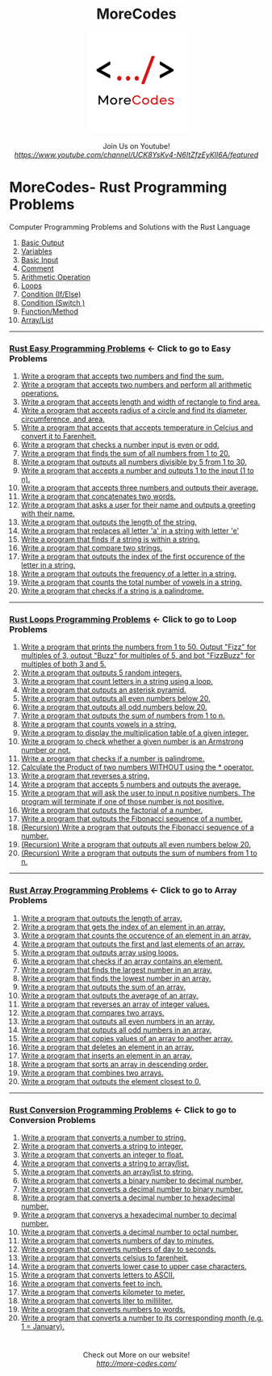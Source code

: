 <h1 align="center">MoreCodes</h1>
<p align="center"> 
  <img src="/morecodescir.png"/>
</p>

<p align="center">
Join Us on Youtube! <br/>
<i><u>https://www.youtube.com/channel/UCK8YsKv4-N6ItZfzEyKlI6A/featured</u></i>
</p>

#

# MoreCodes- Rust Programming Problems
Computer Programming Problems and Solutions with the Rust Language

1. <a href="https://github.com/ArjunAranetaCodes/MoreCodes-Rust/blob/master/Basics1.rs" target="_blank">Basic Output</a>
2. <a href="https://github.com/ArjunAranetaCodes/MoreCodes-Rust/blob/master/Basics2.rs" target="_blank">Variables</a>
3. <a href="https://github.com/ArjunAranetaCodes/MoreCodes-Rust/blob/master/Basics3.rs" target="_blank">Basic Input</a>
4. <a href="https://github.com/ArjunAranetaCodes/MoreCodes-Rust/blob/master/Basics4.rs" target="_blank">Comment</a>
5. <a href="https://github.com/ArjunAranetaCodes/MoreCodes-Rust/blob/master/Basics5.rs" target="_blank">Arithmetic Operation</a>
6. <a href="https://github.com/ArjunAranetaCodes/MoreCodes-Rust/blob/master/Basics6.rs" target="_blank">Loops</a>
7. <a href="https://github.com/ArjunAranetaCodes/MoreCodes-Rust/blob/master/Basics7.rs" target="_blank">Condition (If/Else)</a>
8. <a href="https://github.com/ArjunAranetaCodes/MoreCodes-Rust/blob/master/Basics8.rs" target="_blank">Condition (Switch )</a>
9. <a href="https://github.com/ArjunAranetaCodes/MoreCodes-Rust/blob/master/Basics9.rs" target="_blank">Function/Method</a>
10. <a href="https://github.com/ArjunAranetaCodes/MoreCodes-Rust/blob/master/Basics10.rs" target="_blank">Array/List</a>

- - - -
### [Rust Easy Programming Problems](Easy%20Problems/) <- Click to go to Easy Problems

1. <a href="https://github.com/ArjunAranetaCodes/MoreCodes-Rust/blob/master/Easy%20Problems/problem1.rs" target="_blank">Write a program that accepts two numbers and find the sum.</a>
2. <a href="https://github.com/ArjunAranetaCodes/MoreCodes-Rust/blob/master/Easy%20Problems/problem2.rs" target="_blank">Write a program that accepts two numbers and perform all arithmetic operations.</a>
3. <a href="https://github.com/ArjunAranetaCodes/MoreCodes-Rust/blob/master/Easy%20Problems/problem3.rs" target="_blank">Write a program that accepts length and width of rectangle to find area.</a>
4. <a href="https://github.com/ArjunAranetaCodes/MoreCodes-Rust/blob/master/Easy%20Problems/problem4.rs" target="_blank">Write a program that accepts radius of a circle and find its diameter, circumference, and area.</a>
5. <a href="https://github.com/ArjunAranetaCodes/MoreCodes-Rust/blob/master/Easy%20Problems/problem5.rs" target="_blank">Write a program that accepts that accepts temperature in Celcius and convert it to Farenheit.</a>
6. <a href="https://github.com/ArjunAranetaCodes/MoreCodes-Rust/blob/master/Easy%20Problems/problem6.rs" target="_blank">Write a program that checks a number input is even or odd.</a>
7. <a href="https://github.com/ArjunAranetaCodes/MoreCodes-Rust/blob/master/Easy%20Problems/problem7.rs" target="_blank">Write a program that finds the sum of all numbers from 1 to 20.</a>
8. <a href="https://github.com/ArjunAranetaCodes/MoreCodes-Rust/blob/master/Easy%20Problems/problem8.rs" target="_blank">Write a program that outputs all numbers divisible by 5 from 1 to 30.</a>
9. <a href="https://github.com/ArjunAranetaCodes/MoreCodes-Rust/blob/master/Easy%20Problems/problem9.rs" target="_blank">Write a program that accepts a number and outputs 1 to the input (1 to n).</a>
10. <a href="https://github.com/ArjunAranetaCodes/MoreCodes-Rust/blob/master/Easy%20Problems/problem10.rs" target="_blank">Write a program that accepts three numbers and outputs their average.</a>
11. <a href="https://github.com/ArjunAranetaCodes/MoreCodes-Rust/blob/master/Easy%20Problems/problem11.rs" target="_blank">Write a program that concatenates two words.</a>
12. <a href="https://github.com/ArjunAranetaCodes/MoreCodes-Rust/blob/master/Easy%20Problems/problem12.rs" target="_blank">Write a program that asks a user for their name and outputs a greeting with their name.</a>
13. <a href="https://github.com/ArjunAranetaCodes/MoreCodes-Rust/blob/master/Easy%20Problems/problem13.rs" target="_blank">Write a program that outputs the length of the string.</a>
14. <a href="https://github.com/ArjunAranetaCodes/MoreCodes-Rust/blob/master/Easy%20Problems/problem14.rs" target="_blank">Write a program that replaces all letter 'a' in a string with letter 'e'</a>
15. <a href="https://github.com/ArjunAranetaCodes/MoreCodes-Rust/blob/master/Easy%20Problems/problem15.rs" target="_blank">Write a program that finds if a string is within a string.</a>
16. <a href="https://github.com/ArjunAranetaCodes/MoreCodes-Rust/blob/master/Easy%20Problems/problem16.rs" target="_blank">Write a program that compare two strings.</a>
17. <a href="https://github.com/ArjunAranetaCodes/MoreCodes-Rust/blob/master/Easy%20Problems/problem17.rs" target="_blank">Write a program that outputs the index of the first occurence of the letter in a string.</a>
18. <a href="https://github.com/ArjunAranetaCodes/MoreCodes-Rust/blob/master/Easy%20Problems/problem18.rs" target="_blank">Write a program that outputs the frequency of a letter in a string.</a>
19. <a href="https://github.com/ArjunAranetaCodes/MoreCodes-Rust/blob/master/Easy%20Problems/problem19.rs" target="_blank">Write a program that counts the total number of vowels in a string.</a>
20. <a href="https://github.com/ArjunAranetaCodes/MoreCodes-Rust/blob/master/Easy%20Problems/problem20.rs" target="_blank">Write a program that checks if a string is a palindrome.</a>

- - - -
### [Rust Loops Programming Problems](Loops/) <- Click to go to Loop Problems

1. <a href="https://github.com/ArjunAranetaCodes/MoreCodes-Rust/blob/master/Loops/problem1.rs" target="_blank">Write a program that prints the numbers from 1 to 50. Output "Fizz" for multiples of 3, output "Buzz" for multiples of 5, and bot "FizzBuzz" for multiples of both 3 and 5.</a>
2. <a href="https://github.com/ArjunAranetaCodes/MoreCodes-Rust/blob/master/Loops/problem2.rs" target="_blank">Write a program that outputs 5 random integers.</a>
3. <a href="https://github.com/ArjunAranetaCodes/MoreCodes-Rust/blob/master/Loops/problem3.rs" target="_blank">Write a program that count letters in a string using a loop.</a>
4. <a href="https://github.com/ArjunAranetaCodes/MoreCodes-Rust/blob/master/Loops/problem4.rs" target="_blank">Write a program that outputs an asterisk pyramid.</a>
5. <a href="https://github.com/ArjunAranetaCodes/MoreCodes-Rust/blob/master/Loops/problem5.rs" target="_blank">Write a program that outputs all even numbers below 20.</a>
6. <a href="https://github.com/ArjunAranetaCodes/MoreCodes-Rust/blob/master/Loops/problem6.rs" target="_blank">Write a program that outputs all odd numbers below 20.</a>
7. <a href="https://github.com/ArjunAranetaCodes/MoreCodes-Rust/blob/master/Loops/problem7.rs" target="_blank">Write a program that outputs the sum of numbers from 1 to n.</a>
8. <a href="https://github.com/ArjunAranetaCodes/MoreCodes-Rust/blob/master/Loops/problem8.rs" target="_blank">Write a program that counts vowels in a string.</a>
9. <a href="https://github.com/ArjunAranetaCodes/MoreCodes-Rust/blob/master/Loops/problem9.rs" target="_blank">Write a program to display the multiplication table of a given integer.</a>
10. <a href="https://github.com/ArjunAranetaCodes/MoreCodes-Rust/blob/master/Loops/problem10.rs" target="_blank">Write a program to check whether a given number is an Armstrong number or not.</a>
11. <a href="https://github.com/ArjunAranetaCodes/MoreCodes-Rust/blob/master/Loops/problem11.rs" target="_blank">Write a program that checks if a number is palindrome.</a>
12. <a href="https://github.com/ArjunAranetaCodes/MoreCodes-Rust/blob/master/Loops/problem12.rs" target="_blank">Calculate the Product of two numbers WITHOUT using the * operator.</a>
13. <a href="https://github.com/ArjunAranetaCodes/MoreCodes-Rust/blob/master/Loops/problem13.rs" target="_blank">Write a program that reverses a string.</a>
14. <a href="https://github.com/ArjunAranetaCodes/MoreCodes-Rust/blob/master/Loops/problem14.rs" target="_blank">Write a program that accepts 5 numbers and outputs the average.</a>
15. <a href="https://github.com/ArjunAranetaCodes/MoreCodes-Rust/blob/master/Loops/problem15.rs" target="_blank">Write a program that will ask the user to input n positive numbers. The program will terminate if one of those number is not positive.</a>
16. <a href="https://github.com/ArjunAranetaCodes/MoreCodes-Rust/blob/master/Loops/problem16.rs" target="_blank">Write a program that outputs the factorial of a number.</a>
17. <a href="https://github.com/ArjunAranetaCodes/MoreCodes-Rust/blob/master/Loops/problem17.rs" target="_blank">Write a program that outputs the Fibonacci sequence of a number.</a>
18. <a href="https://github.com/ArjunAranetaCodes/MoreCodes-Rust/blob/master/Loops/problem18.rs" target="_blank">(Recursion) Write a program that outputs the Fibonacci sequence of a number.</a>
19. <a href="https://github.com/ArjunAranetaCodes/MoreCodes-Rust/blob/master/Loops/problem19.rs" target="_blank">(Recursion) Write a program that outputs all even numbers below 20.</a>
20. <a href="https://github.com/ArjunAranetaCodes/MoreCodes-Rust/blob/master/Loops/problem20.rs" target="_blank">(Recursion) Write a program that outputs the sum of numbers from 1 to n.</a>

- - - -
### [Rust Array Programming Problems](Arrays/) <- Click to go to Array Problems

1. <a href="https://github.com/ArjunAranetaCodes/MoreCodes-Rust/blob/master/Arrays/problem1.rs" target="_blank">Write a program that outputs the length of array.</a>
2. <a href="https://github.com/ArjunAranetaCodes/MoreCodes-Rust/blob/master/Arrays/problem2.rs" target="_blank">Write a program that gets the index of an element in an array.</a>
3. <a href="https://github.com/ArjunAranetaCodes/MoreCodes-Rust/blob/master/Arrays/problem3.rs" target="_blank">Write a program that counts the occurence of an element in an array.</a>
4. <a href="https://github.com/ArjunAranetaCodes/MoreCodes-Rust/blob/master/Arrays/problem4.rs" target="_blank">Write a program that outputs the first and last elements of an array.</a>
5. <a href="https://github.com/ArjunAranetaCodes/MoreCodes-Rust/blob/master/Arrays/problem5.rs" target="_blank">Write a program that outputs array using loops.</a>
6. <a href="https://github.com/ArjunAranetaCodes/MoreCodes-Rust/blob/master/Arrays/problem6.rs" target="_blank">Write a program that checks if an array contains an element.</a>
7. <a href="https://github.com/ArjunAranetaCodes/MoreCodes-Rust/blob/master/Arrays/problem7.rs" target="_blank">Write a program that finds the largest number in an array.</a>
8. <a href="https://github.com/ArjunAranetaCodes/MoreCodes-Rust/blob/master/Arrays/problem8.rs" target="_blank">Write a program that finds the lowest number in an array.</a>
9. <a href="https://github.com/ArjunAranetaCodes/MoreCodes-Rust/blob/master/Arrays/problem9.rs" target="_blank">Write a program that outputs the sum of an array.</a>
10. <a href="https://github.com/ArjunAranetaCodes/MoreCodes-Rust/blob/master/Arrays/problem10.rs" target="_blank">Write a program that outputs the average of an array.</a>
11. <a href="https://github.com/ArjunAranetaCodes/MoreCodes-Rust/blob/master/Arrays/problem11.rs" target="_blank">Write a program that reverses an array of integer values.</a>
12. <a href="https://github.com/ArjunAranetaCodes/MoreCodes-Rust/blob/master/Arrays/problem12.rs" target="_blank">Write a program that compares two arrays.</a>
13. <a href="https://github.com/ArjunAranetaCodes/MoreCodes-Rust/blob/master/Arrays/problem13.rs" target="_blank">Write a program that outputs all even numbers in an array.</a>
14. <a href="https://github.com/ArjunAranetaCodes/MoreCodes-Rust/blob/master/Arrays/problem14.rs" target="_blank">Write a program that outputs all odd numbers in an array.</a>
15. <a href="https://github.com/ArjunAranetaCodes/MoreCodes-Rust/blob/master/Arrays/problem15.rs" target="_blank">Write a program that copies values of an array to another array.</a>
16. <a href="https://github.com/ArjunAranetaCodes/MoreCodes-Rust/blob/master/Arrays/problem16.rs" target="_blank">Write a program that deletes an element in an array.</a>
17. <a href="https://github.com/ArjunAranetaCodes/MoreCodes-Rust/blob/master/Arrays/problem17.rs" target="_blank">Write a program that inserts an element in an array.</a>
18. <a href="https://github.com/ArjunAranetaCodes/MoreCodes-Rust/blob/master/Arrays/problem18.rs" target="_blank">Write a program that sorts an array in descending order.</a>
19. <a href="https://github.com/ArjunAranetaCodes/MoreCodes-Rust/blob/master/Arrays/problem19.rs" target="_blank">Write a program that combines two arrays.</a>
20. <a href="https://github.com/ArjunAranetaCodes/MoreCodes-Rust/blob/master/Arrays/problem20.rs" target="_blank">Write a program that outputs the element closest to 0.</a>

- - - - 
###  [Rust Conversion Programming Problems](Conversions/) <- Click to go to Conversion Problems

1. <a href="https://github.com/ArjunAranetaCodes/MoreCodes-Rust/blob/master/Conversions/problem1.rs" target="_blank">Write a program that converts a number to string.</a>
2. <a href="https://github.com/ArjunAranetaCodes/MoreCodes-Rust/blob/master/Conversions/problem2.rs" target="_blank">Write a program that converts a string to integer.</a>
3. <a href="https://github.com/ArjunAranetaCodes/MoreCodes-Rust/blob/master/Conversions/problem3.rs" target="_blank">Write a program that converts an integer to float.</a>
4. <a href="https://github.com/ArjunAranetaCodes/MoreCodes-Rust/blob/master/Conversions/problem4.rs" target="_blank">Write a program that converts a string to array/list.</a>
5. <a href="https://github.com/ArjunAranetaCodes/MoreCodes-Rust/blob/master/Conversions/problem5.rs" target="_blank">Write a program that converts an array/list to string.</a>
6. <a href="https://github.com/ArjunAranetaCodes/MoreCodes-Rust/blob/master/Conversions/problem6.rs" target="_blank">Write a program that converts a binary number to decimal number.</a>
7. <a href="https://github.com/ArjunAranetaCodes/MoreCodes-Rust/blob/master/Conversions/problem7.rs" target="_blank">Write a program that converts a decimal number to binary number.</a>
8. <a href="https://github.com/ArjunAranetaCodes/MoreCodes-Rust/blob/master/Conversions/problem8.rs" target="_blank">Write a program that converts a decimal number to hexadecimal number.</a>
9. <a href="https://github.com/ArjunAranetaCodes/MoreCodes-Rust/blob/master/Conversions/problem9.rs" target="_blank">Write a program that converys a hexadecimal number to decimal number.</a>
10. <a href="https://github.com/ArjunAranetaCodes/MoreCodes-Rust/blob/master/Conversions/problem10.rs" target="_blank">Write a program that converts a decimal number to octal number.</a>
11. <a href="https://github.com/ArjunAranetaCodes/MoreCodes-Rust/blob/master/Conversions/problem11.rs" target="_blank">Write a program that converts numbers of day to minutes.</a>
12. <a href="https://github.com/ArjunAranetaCodes/MoreCodes-Rust/blob/master/Conversions/problem12.rs" target="_blank">Write a program that converts numbers of day to seconds.</a>
13. <a href="https://github.com/ArjunAranetaCodes/MoreCodes-Rust/blob/master/Conversions/problem13.rs" target="_blank">Write a program that converts celsius to farenheit.</a>
14. <a href="https://github.com/ArjunAranetaCodes/MoreCodes-Rust/blob/master/Conversions/problem14.rs" target="_blank">Write a program that converts lower case to upper case characters.</a>
15. <a href="https://github.com/ArjunAranetaCodes/MoreCodes-Rust/blob/master/Conversions/problem15.rs" target="_blank">Write a program that converts letters to ASCII.</a>
16. <a href="https://github.com/ArjunAranetaCodes/MoreCodes-Rust/blob/master/Conversions/problem16.rs" target="_blank">Write a program that converts feet to inch.</a>
17. <a href="https://github.com/ArjunAranetaCodes/MoreCodes-Rust/blob/master/Conversions/problem17.rs" target="_blank">Write a program that converts kilometer to meter.</a>
18. <a href="https://github.com/ArjunAranetaCodes/MoreCodes-Rust/blob/master/Conversions/problem18.rs" target="_blank">Write a program that converts liter to milliliter.</a>
19. <a href="https://github.com/ArjunAranetaCodes/MoreCodes-Rust/blob/master/Conversions/problem19.rs" target="_blank">Write a program that converts numbers to words.</a>
20. <a href="https://github.com/ArjunAranetaCodes/MoreCodes-Rust/blob/master/Conversions/problem20.rs" target="_blank">Write a program that converts a number to its corresponding month (e.g. 1 = January).</a>

#

<p align="center">
Check out More on our website! <br/>
<i><u>http://more-codes.com/</u></i>
</p>
